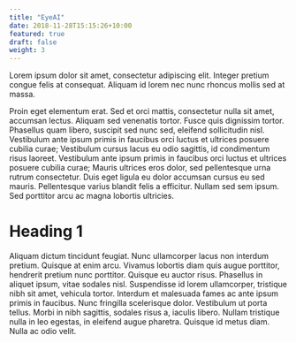 ```yaml
---
title: "EyeAI"
date: 2018-11-28T15:15:26+10:00
featured: true
draft: false
weight: 3
---
```


Lorem ipsum dolor sit amet, consectetur adipiscing elit. Integer pretium congue felis at consequat. Aliquam id lorem nec nunc rhoncus mollis sed at massa.
<!--more-->
Proin eget elementum erat. Sed et orci mattis, consectetur nulla sit amet, accumsan lectus. Aliquam sed venenatis tortor. Fusce quis dignissim tortor. Phasellus quam libero, suscipit sed nunc sed, eleifend sollicitudin nisl. Vestibulum ante ipsum primis in faucibus orci luctus et ultrices posuere cubilia curae; Vestibulum cursus lacus eu odio sagittis, id condimentum risus laoreet. Vestibulum ante ipsum primis in faucibus orci luctus et ultrices posuere cubilia curae; Mauris ultrices eros dolor, sed pellentesque urna rutrum consectetur. Duis eget ligula eu dolor accumsan cursus eu sed mauris. Pellentesque varius blandit felis a efficitur. Nullam sed sem ipsum. Sed porttitor arcu ac magna lobortis ultricies.

# Heading 1

Aliquam dictum tincidunt feugiat. Nunc ullamcorper lacus non interdum pretium. Quisque at enim arcu. Vivamus lobortis diam quis augue porttitor, hendrerit pretium nunc porttitor. Quisque eu auctor risus. Phasellus in aliquet ipsum, vitae sodales nisl. Suspendisse id lorem ullamcorper, tristique nibh sit amet, vehicula tortor. Interdum et malesuada fames ac ante ipsum primis in faucibus. Nunc fringilla scelerisque dolor. Vestibulum ut porta tellus. Morbi in nibh sagittis, sodales risus a, iaculis libero. Nullam tristique nulla in leo egestas, in eleifend augue pharetra. Quisque id metus diam. Nulla ac odio velit.
